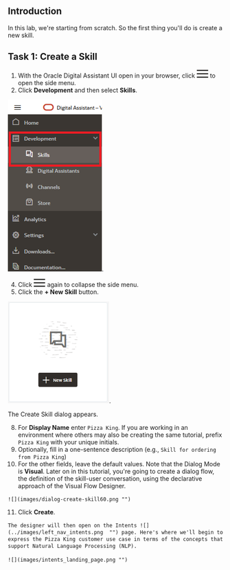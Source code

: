## Introduction

In this lab, we're starting from scratch. So the first thing you'll do is create a new skill.

## Task 1: Create a Skill



1.  With the Oracle Digital Assistant UI open in your browser, click ![](images/hamburger.png "") to open the side menu.
2.  Click **Development** and then select **Skills**.

![](images/select_skills.png  "").


4.  Click ![](images/hamburger.png "") again to collapse the side menu.
5.  Click the **\+ New Skill** button.
    
![](images/tile_new-skill.png  "").

The Create Skill dialog appears.

8.  For **Display Name** enter `Pizza King`. If you are working in an environment where others may also be creating the same tutorial, prefix `Pizza King` with your unique initials.
9.  Optionally, fill in a one-sentence description (e.g., `Skill for ordering from Pizza King`)
10.  For the other fields, leave the default values. Note that the Dialog Mode is **Visual**. Later on in this tutorial, you're going to create a dialog flow, the definition of the skill-user conversation, using the declarative approach of the Visual Flow Designer.
    
    ![](images/dialog-create-skill60.png "")
    
    
    
11.  Click **Create**.
    
    The designer will then open on the Intents ![](../images/left_nav_intents.png  "") page. Here's where we'll begin to express the Pizza King customer use case in terms of the concepts that support Natural Language Processing (NLP).
    
    ![](images/intents_landing_page.png "")
    
   